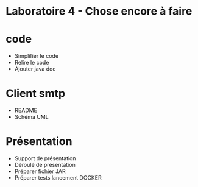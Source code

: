 # Laboratoire 4 - Chose encore à faire

# code
- Simplifier le code
- Relire le code
- Ajouter java doc


# Client smtp
- README
- Schéma UML

# Présentation
- Support de présentation
- Déroulé de présentation
- Préparer fichier JAR
- Préparer tests lancement DOCKER